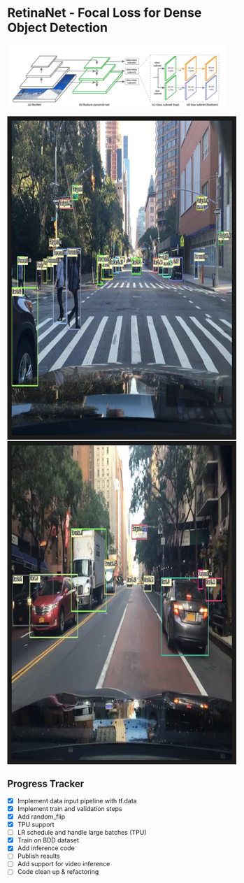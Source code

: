 
# RetinaNet - Focal Loss for Dense Object Detection
![architecture](architecture.png)

<a href="c5b2506d-9121123c.jpg" target="_blank"><img 
src="c5b2506d-9121123c.jpg" alt="val_inference" title="predicted boxes" width="1280" height="720" 
border="10" /></a>
<a href="c5b2506d-aa9e5484.jpg " target="_blank"><img 
src="c5b2506d-aa9e5484.jpg" alt="val_inference" title="predicted boxes" width="1280" height="720" 
border="10" /></a>



## Progress Tracker
 * [x] Implement data input pipeline with tf.data
 * [x] Implement train and validation steps
 * [x] Add random_flip
 * [x] TPU support
 * [ ] LR schedule and handle large batches (TPU)
 * [x] Train on BDD dataset
 * [x] Add inference code
 * [ ] Publish results
 * [ ] Add support for video inference
 * [ ] Code clean up & refactoring
